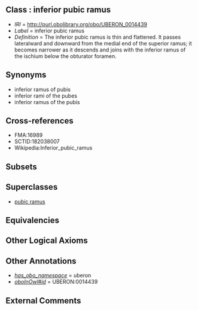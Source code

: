 
## Class : inferior pubic ramus

 * *IRI* = http://purl.obolibrary.org/obo/UBERON_0014439
 * *Label* = inferior pubic ramus
 * *Definition* = The inferior pubic ramus is thin and flattened. It passes lateralward and downward from the medial end of the superior ramus; it becomes narrower as it descends and joins with the inferior ramus of the ischium below the obturator foramen.

## Synonyms

 * inferior ramus of pubis
 * inferior rami of the pubes
 * inferior ramus of the pubis

## Cross-references

 * FMA:16989
 * SCTID:182038007
 * Wikipedia:Inferior_pubic_ramus

## Subsets


## Superclasses

 * [pubic ramus](../../UBERON/44/UBERON_0014444.md)

## Equivalencies


## Other Logical Axioms


## Other Annotations

 * *[has_obo_namespace](../../ce/oboInOwl#hasOBONamespace.md)* = uberon
 * *[oboInOwl#id](../../id/oboInOwl#id.md)* = UBERON:0014439

## External Comments

